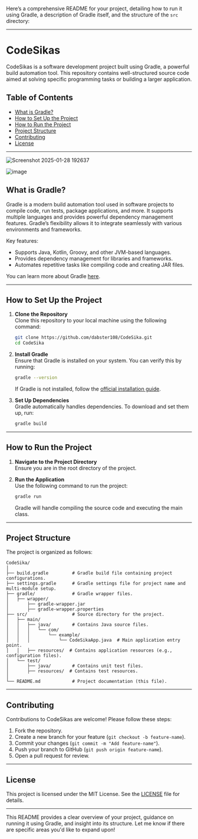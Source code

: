 Here’s a comprehensive README for your project, detailing how to run it using Gradle, a description of Gradle itself, and the structure of the `src` directory:

---

# CodeSikas

CodeSikas is a software development project built using Gradle, a powerful build automation tool. This repository contains well-structured source code aimed at solving specific programming tasks or building a larger application.

## Table of Contents

- [What is Gradle?](#what-is-gradle)
- [How to Set Up the Project](#how-to-set-up-the-project)
- [How to Run the Project](#how-to-run-the-project)
- [Project Structure](#project-structure)
- [Contributing](#contributing)
- [License](#license)

---

![Screenshot 2025-01-28 192637](https://github.com/user-attachments/assets/468fc9ae-6f52-4560-9f53-b13b6e03bd13)

![image](https://github.com/user-attachments/assets/739d7cc1-b6da-4709-a8b8-535dc2b8518b)





## What is Gradle?

Gradle is a modern build automation tool used in software projects to compile code, run tests, package applications, and more. It supports multiple languages and provides powerful dependency management features. Gradle’s flexibility allows it to integrate seamlessly with various environments and frameworks.

Key features:
- Supports Java, Kotlin, Groovy, and other JVM-based languages.
- Provides dependency management for libraries and frameworks.
- Automates repetitive tasks like compiling code and creating JAR files.

You can learn more about Gradle [here](https://gradle.org/).

---

## How to Set Up the Project

1. **Clone the Repository**  
   Clone this repository to your local machine using the following command:

   ```bash
   git clone https://github.com/dabster108/CodeSika.git
   cd CodeSika
   ```

2. **Install Gradle**  
   Ensure that Gradle is installed on your system. You can verify this by running:

   ```bash
   gradle --version
   ```

   If Gradle is not installed, follow the [official installation guide](https://gradle.org/install/).

3. **Set Up Dependencies**  
   Gradle automatically handles dependencies. To download and set them up, run:

   ```bash
   gradle build
   ```

---

## How to Run the Project

1. **Navigate to the Project Directory**  
   Ensure you are in the root directory of the project.

2. **Run the Application**  
   Use the following command to run the project:

   ```bash
   gradle run
   ```

   Gradle will handle compiling the source code and executing the main class.

---

## Project Structure

The project is organized as follows:

```plaintext
CodeSika/
│
├── build.gradle         # Gradle build file containing project configurations.
├── settings.gradle      # Gradle settings file for project name and multi-module setup.
├── gradle/              # Gradle wrapper files.
│   ├── wrapper/
│       ├── gradle-wrapper.jar
│       ├── gradle-wrapper.properties
├── src/                 # Source directory for the project.
│   ├── main/
│   │   ├── java/        # Contains Java source files.
│   │   │   └── com/
│   │   │       └── example/
│   │   │           └── CodeSikaApp.java  # Main application entry point.
│   │   ├── resources/  # Contains application resources (e.g., configuration files).
│   └── test/
│       ├── java/        # Contains unit test files.
│       ├── resources/  # Contains test resources.
│
└── README.md            # Project documentation (this file).
```

---

## Contributing

Contributions to CodeSikas are welcome! Please follow these steps:

1. Fork the repository.
2. Create a new branch for your feature (`git checkout -b feature-name`).
3. Commit your changes (`git commit -m "Add feature-name"`).
4. Push your branch to GitHub (`git push origin feature-name`).
5. Open a pull request for review.

---

## License

This project is licensed under the MIT License. See the [LICENSE](LICENSE) file for details.

---

This README provides a clear overview of your project, guidance on running it using Gradle, and insight into its structure. Let me know if there are specific areas you'd like to expand upon!
